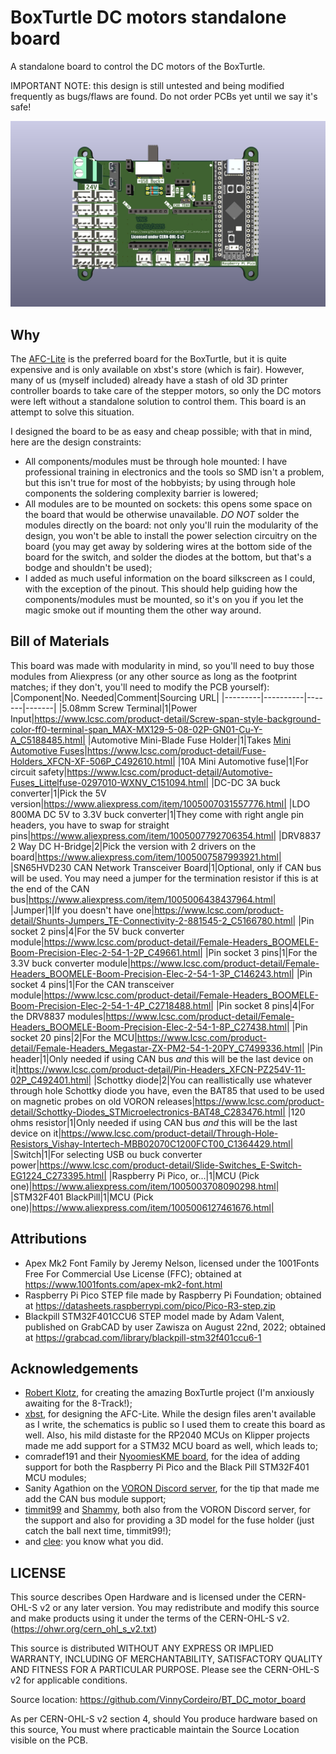 # BoxTurtle DC motors standalone board
A standalone board to control the DC motors of the BoxTurtle.

IMPORTANT NOTE: this design is still untested and being modified frequently as bugs/flaws are found. Do not order PCBs yet until we say it's safe!

![plot](./BoxTurtle_DC_motors_RPiPico.png)

## Why
The [AFC-Lite](https://github.com/xbst/AFC-Lite) is the preferred board for the BoxTurtle, but it is quite expensive and is only available on xbst's store (which is fair). However, many of us (myself included) already have a stash of old 3D printer controller boards to take care of the stepper motors, so only the DC motors were left without a standalone solution to control them. This board is an attempt to solve this situation.

I designed the board to be as easy and cheap possible; with that in mind, here are the design constraints:
- All components/modules must be through hole mounted: I have professional training in electronics and the tools so SMD isn't a problem, but this isn't true for most of the hobbyists; by using through hole components the soldering complexity barrier is lowered;
- All modules are to be mounted on sockets: this opens some space on the board that would be otherwise unavailable. _DO NOT_ solder the modules directly on the board: not only you'll ruin the modularity of the design, you won't be able to install the power selection circuitry on the board (you may get away by soldering wires at the bottom side of the board for the switch, and solder the diodes at the bottom, but that's a bodge and shouldn't be used);
- I added as much useful information on the board silkscreen as I could, with the exception of the pinout. This should help guiding how the components/modules must be mounted, so it's on you if you let the magic smoke out if mounting them the other way around.

## Bill of Materials
This board was made with modularity in mind, so you'll need to buy those modules from Aliexpress (or any other source as long as the footprint matches; if they don't, you'll need to modify the PCB yourself):
|Component|No. Needed|Comment|Sourcing URL|
|---------|----------|-------|-------|
|5.08mm Screw Terminal|1|Power Input|https://www.lcsc.com/product-detail/Screw-span-style-background-color-ff0-terminal-span_MAX-MX129-5-08-02P-GN01-Cu-Y-A_C5188485.html|
|Automotive Mini-Blade Fuse Holder|1|Takes [Mini Automotive Fuses](https://www.keyelco.com/product.cfm/product_id/1376)|https://www.lcsc.com/product-detail/Fuse-Holders_XFCN-XF-506P_C492610.html|
|10A Mini Automotive fuse|1|For circuit safety|https://www.lcsc.com/product-detail/Automotive-Fuses_Littelfuse-0297010-WXNV_C151094.html|
|DC-DC 3A buck converter|1|Pick the 5V version|https://www.aliexpress.com/item/1005007031557776.html|
|LDO 800MA DC 5V to 3.3V buck converter|1|They come with right angle pin headers, you have to swap for straight pins|https://www.aliexpress.com/item/1005007792706354.html|
|DRV8837 2 Way DC H-Bridge|2|Pick the version with 2 drivers on the board|https://www.aliexpress.com/item/1005007587993921.html|
|SN65HVD230 CAN Network Transceiver Board|1|Optional, only if CAN bus will be used. You may need a jumper for the termination resistor if this is at the end of the CAN bus|https://www.aliexpress.com/item/1005006438437964.html|
|Jumper|1|If you doesn't have one|https://www.lcsc.com/product-detail/Shunts-Jumpers_TE-Connectivity-2-881545-2_C5166780.html|
|Pin socket 2 pins|4|For the 5V buck converter module|https://www.lcsc.com/product-detail/Female-Headers_BOOMELE-Boom-Precision-Elec-2-54-1-2P_C49661.html|
|Pin socket 3 pins|1|For the 3.3V buck converter module|https://www.lcsc.com/product-detail/Female-Headers_BOOMELE-Boom-Precision-Elec-2-54-1-3P_C146243.html|
|Pin socket 4 pins|1|For the CAN transceiver module|https://www.lcsc.com/product-detail/Female-Headers_BOOMELE-Boom-Precision-Elec-2-54-1-4P_C2718488.html|
|Pin socket 8 pins|4|For the DRV8837 modules|https://www.lcsc.com/product-detail/Female-Headers_BOOMELE-Boom-Precision-Elec-2-54-1-8P_C27438.html|
|Pin socket 20 pins|2|For the MCU|https://www.lcsc.com/product-detail/Female-Headers_Megastar-ZX-PM2-54-1-20PY_C7499336.html|
|Pin header|1|Only needed if using CAN bus _and_ this will be the last device on it|https://www.lcsc.com/product-detail/Pin-Headers_XFCN-PZ254V-11-02P_C492401.html|
|Schottky diode|2|You can reallistically use whatever through hole Schottky diode you have, even the BAT85 that used to be used on magnetic probes on old VORON releases|https://www.lcsc.com/product-detail/Schottky-Diodes_STMicroelectronics-BAT48_C283476.html|
|120 ohms resistor|1|Only needed if using CAN bus _and_ this will be the last device on it|https://www.lcsc.com/product-detail/Through-Hole-Resistors_Vishay-Intertech-MBB02070C1200FCT00_C1364429.html|
|Switch|1|For selecting USB ou buck converter power|https://www.lcsc.com/product-detail/Slide-Switches_E-Switch-EG1224_C273395.html|
|Raspberry Pi Pico, or...|1|MCU (Pick one)|https://www.aliexpress.com/item/1005003708090298.html|
|STM32F401 BlackPill|1|MCU (Pick one)|https://www.aliexpress.com/item/1005006127461676.html|

## Attributions
- Apex Mk2 Font Family by Jeremy Nelson, licensed under the 1001Fonts Free For Commercial Use License (FFC); obtained at https://www.1001fonts.com/apex-mk2-font.html
- Raspberry Pi Pico STEP file made by Raspberry Pi Foundation; obtained at https://datasheets.raspberrypi.com/pico/Pico-R3-step.zip
- Blackpill STM32F401CCU6 STEP model made by Adam Valent, published on GrabCAD by user Zawisza on August 22nd, 2022; obtained at https://grabcad.com/library/blackpill-stm32f401ccu6-1

## Acknowledgements
- [Robert Klotz](https://github.com/ArmoredTurtle), for creating the amazing BoxTurtle project (I'm anxiously awaiting for the 8-Track!);
- [xbst](https://github.com/xbst), for designing the AFC-Lite. While the design files aren't available as I write, the schematics is public so I used them to create this board as well. Also, his mild distaste for the RP2040 MCUs on Klipper projects made me add support for a STM32 MCU board as well, which leads to;
- comradef191 and their [NyoomiesKME board](https://github.com/comradef191/NyoomiesKME), for the idea of adding support for both the Raspberry Pi Pico and the Black Pill STM32F401 MCU modules;
- Sanity Agathion on the [VORON Discord server](https://discord.gg/voron), for the tip that made me add the CAN bus module support;
- [timmit99](https://github.com/timmit99/) and [Shammy](https://xrbunker.works), both also from the VORON Discord server, for the support and also for providing a 3D model for the fuse holder (just catch the ball next time, timmit99!);
- and [clee](https://github.com/clee): you know what you did.

## LICENSE
This source describes Open Hardware and is licensed under the CERN-OHL-S v2 or any later version.
You may redistribute and modify this source and make products using it under the terms of the CERN-OHL-S v2. (https://ohwr.org/cern_ohl_s_v2.txt)

This source is distributed WITHOUT ANY EXPRESS OR IMPLIED WARRANTY, INCLUDING OF MERCHANTABILITY, SATISFACTORY QUALITY AND FITNESS FOR A PARTICULAR PURPOSE. Please see the CERN-OHL-S v2 for applicable conditions.

Source location: https://github.com/VinnyCordeiro/BT_DC_motor_board

As per CERN-OHL-S v2 section 4, should You produce hardware based on this source, You must where practicable maintain the Source Location visible on the PCB.

